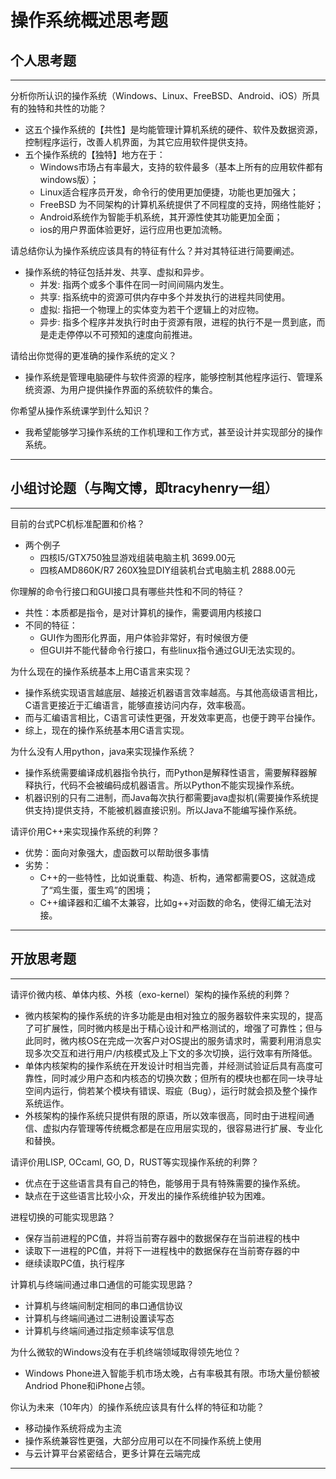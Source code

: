 # 操作系统概述思考题

## 个人思考题

---

分析你所认识的操作系统（Windows、Linux、FreeBSD、Android、iOS）所具有的独特和共性的功能？
- 这五个操作系统的【共性】是均能管理计算机系统的硬件、软件及数据资源，控制程序运行，改善人机界面，为其它应用软件提供支持。
- 五个操作系统的【独特】地方在于：
  - Windows市场占有率最大，支持的软件最多（基本上所有的应用软件都有windows版）；
  - Linux适合程序员开发，命令行的使用更加便捷，功能也更加强大；
  - FreeBSD 为不同架构的计算机系统提供了不同程度的支持，网络性能好；
  - Android系统作为智能手机系统，其开源性使其功能更加全面；
  - ios的用户界面体验更好，运行应用也更加流畅。

> 

请总结你认为操作系统应该具有的特征有什么？并对其特征进行简要阐述。
- 操作系统的特征包括并发、共享、虚拟和异步。
  - 并发: 指两个或多个事件在同一时间间隔内发生。
  - 共享: 指系统中的资源可供内存中多个并发执行的进程共同使用。
  - 虚拟: 指把一个物理上的实体变为若干个逻辑上的对应物。
  - 异步: 指多个程序并发执行时由于资源有限，进程的执行不是一贯到底，而是走走停停以不可预知的速度向前推进。

> 

请给出你觉得的更准确的操作系统的定义？
- 操作系统是管理电脑硬件与软件资源的程序，能够控制其他程序运行、管理系统资源、为用户提供操作界面的系统软件的集合。

> 

你希望从操作系统课学到什么知识？
- 我希望能够学习操作系统的工作机理和工作方式，甚至设计并实现部分的操作系统。

> 

---

## 小组讨论题（与陶文博，即tracyhenry一组）

---

目前的台式PC机标准配置和价格？
- 两个例子
  - 四核I5/GTX750独显游戏组装电脑主机 3699.00元
  - 四核AMD860K/R7 260X独显DIY组装机台式电脑主机 2888.00元

> 

你理解的命令行接口和GUI接口具有哪些共性和不同的特征？
- 共性：本质都是指令，是对计算机的操作，需要调用内核接口
- 不同的特征：
  - GUI作为图形化界面，用户体验非常好，有时候很方便
  - 但GUI并不能代替命令行接口，有些linux指令通过GUI无法实现的。

> 

为什么现在的操作系统基本上用C语言来实现？
- 操作系统实现语言越底层、越接近机器语言效率越高。与其他高级语言相比，C语言更接近于汇编语言，能够直接访问内存，效率极高。
- 而与汇编语言相比，C语言可读性更强，开发效率更高，也便于跨平台操作。
- 综上，现在的操作系统基本用C语言实现。

>  

为什么没有人用python，java来实现操作系统？
- 操作系统需要编译成机器指令执行，而Python是解释性语言，需要解释器解释执行，代码不会被编码成机器语言。所以Python不能实现操作系统。
- 机器识别的只有二进制，而Java每次执行都需要java虚拟机(需要操作系统提供支持)提供支持，不能被机器直接识别。所以Java不能编写操作系统。

>  

请评价用C++来实现操作系统的利弊？
- 优势：面向对象强大，虚函数可以帮助很多事情
- 劣势：
  - C++的一些特性，比如说重载、构造、析构，通常都需要OS，这就造成了“鸡生蛋，蛋生鸡”的困境；
  - C++编译器和汇编不太兼容，比如g++对函数的命名，使得汇编无法对接。

>  

---

## 开放思考题

---

请评价微内核、单体内核、外核（exo-kernel）架构的操作系统的利弊？
- 微内核架构的操作系统的许多功能是由相对独立的服务器软件来实现的，提高了可扩展性，同时微内核是出于精心设计和严格测试的，增强了可靠性；但与此同时，微内核OS在完成一次客户对OS提出的服务请求时，需要利用消息实现多次交互和进行用户/内核模式及上下文的多次切换，运行效率有所降低。
- 单体内核架构的操作系统在开发设计时相当完善，并经测试验证后具有高度可靠性，同时减少用户态和内核态的切换次数；但所有的模块也都在同一块寻址空间内运行，倘若某个模块有错误、瑕疵（Bug），运行时就会损及整个操作系统运作。
- 外核架构的操作系统只提供有限的原语，所以效率很高，同时由于进程间通信、虚拟内存管理等传统概念都是在应用层实现的，很容易进行扩展、专业化和替换。

>  

请评价用LISP, OCcaml, GO, D，RUST等实现操作系统的利弊？
- 优点在于这些语言具有自己的特色，能够用于具有特殊需要的操作系统。
- 缺点在于这些语言比较小众，开发出的操作系统维护较为困难。

>  

进程切换的可能实现思路？
- 保存当前进程的PC值，并将当前寄存器中的数据保存在当前进程的栈中
- 读取下一进程的PC值，并将下一进程栈中的数据保存在当前寄存器的中
- 继续读取PC值，执行程序

>  

计算机与终端间通过串口通信的可能实现思路？
- 计算机与终端间制定相同的串口通信协议
- 计算机与终端间通过二进制设置读写态
- 计算机与终端间通过指定频率读写信息

>  

为什么微软的Windows没有在手机终端领域取得领先地位？
- Windows Phone进入智能手机市场太晚，占有率极其有限。市场大量份额被Andriod Phone和iPhone占领。

>  

你认为未来（10年内）的操作系统应该具有什么样的特征和功能？
- 移动操作系统将成为主流
- 操作系统兼容性更强，大部分应用可以在不同操作系统上使用
- 与云计算平台紧密结合，更多计算在云端完成

>  

---
